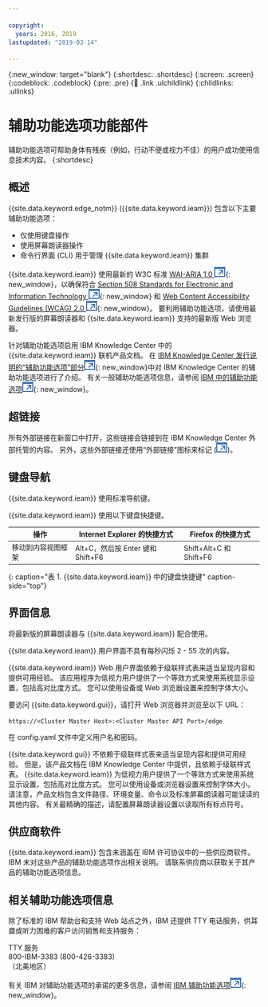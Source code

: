 ```yaml
---

copyright:
  years: 2016, 2019
lastupdated: "2019-03-14"

---
```


{:new_window: target="blank"}
{:shortdesc: .shortdesc}
{:screen: .screen}
{:codeblock: .codeblock}
{:pre: .pre}
{:child: .link .ulchildlink}
{:childlinks: .ullinks}

# 辅助功能选项功能部件

辅助功能选项可帮助身体有残疾（例如，行动不便或视力不佳）的用户成功使用信息技术内容。
{:shortdesc}

## 概述

{{site.data.keyword.edge_notm}} ({{site.data.keyword.ieam}}) 包含以下主要辅助功能选项：

* 仅使用键盘操作
* 使用屏幕朗读器操作
* 命令行界面 (CLI) 用于管理 {{site.data.keyword.ieam}} 集群

{{site.data.keyword.ieam}} 使用最新的 W3C 标准 [WAI-ARIA 1.0 ![“外部链接”图标](../images/icons/launch-glyph.svg "“外部链接”图标")](http://www.w3.org/TR/wai-aria/){: new_window}，以确保符合 [Section 508 Standards for Electronic and Information Technology ![“外部链接”图标 ](../images/icons/launch-glyph.svg "“外部链接”图标")](http://www.access-board.gov/guidelines-and-standards/communications-and-it/about-the-section-508-standards/section-508-standards){: new_window} 和 [Web Content Accessibility Guidelines (WCAG) 2.0 ![“外部链接”图标](../images/icons/launch-glyph.svg "“外部链接”图标")](http://www.w3.org/TR/WCAG20/){: new_window}。 要利用辅助功能选项，请使用最新发行版的屏幕朗读器和 {{site.data.keyword.ieam}} 支持的最新版 Web 浏览器。

针对辅助功能选项启用 IBM Knowledge Center 中的 {{site.data.keyword.ieam}} 联机产品文档。 在 [IBM Knowledge Center 发行说明的“辅助功能选项”部分![“外部链接”图标](../images/icons/launch-glyph.svg "“外部链接”图标")](http://www.ibm.com/support/knowledgecenter/about/releasenotes.html){: new_window}中对 IBM Knowledge Center 的辅助功能选项进行了介绍。 有关一般辅助功能选项信息，请参阅 [IBM 中的辅助功能选项![“外部链接”图标](../images/icons/launch-glyph.svg "“外部链接”图标")](http://www.ibm.com/accessibility/us/en/){: new_window}。

## 超链接

所有外部链接在新窗口中打开，这些链接会链接到在 IBM Knowledge Center 外部托管的内容。 另外，这些外部链接还使用“外部链接”图标来标记 (![“外部链接”图标](../images/icons/launch-glyph.svg "“外部链接”图标"))。

## 键盘导航

{{site.data.keyword.ieam}} 使用标准导航键。

{{site.data.keyword.ieam}} 使用以下键盘快捷键。

|操作|Internet Explorer 的快捷方式|Firefox 的快捷方式|
|------|------------------------------|--------------------|
|移动到内容视图框架|Alt+C，然后按 Enter 键和 Shift+F6|Shift+Alt+C 和 Shift+F6|
{: caption="表 1. {{site.data.keyword.ieam}} 中的键盘快捷键" caption-side="top"}

## 界面信息

将最新版的屏幕朗读器与 {{site.data.keyword.ieam}} 配合使用。

{{site.data.keyword.ieam}} 用户界面不具有每秒闪烁 2 - 55 次的内容。

{{site.data.keyword.ieam}} Web 用户界面依赖于级联样式表来适当呈现内容和提供可用经验。 该应用程序为低视力用户提供了一个等效方式来使用系统显示设置，包括高对比度方式。 您可以使用设备或 Web 浏览器设置来控制字体大小。

要访问 {{site.data.keyword.gui}}，请打开 Web 浏览器并浏览至以下 URL：

`https://<Cluster Master Host>:<Cluster Master API Port>/edge`

在 config.yaml 文件中定义用户名和密码。

{{site.data.keyword.gui}} 不依赖于级联样式表来适当呈现内容和提供可用经验。 但是，该产品文档在 IBM Knowledge Center 中提供，且依赖于级联样式表。 {{site.data.keyword.ieam}} 为低视力用户提供了一个等效方式来使用系统显示设置，包括高对比度方式。 您可以使用设备或浏览器设置来控制字体大小。 请注意，产品文档包含文件路径、环境变量、命令以及标准屏幕朗读器可能误读的其他内容。 有关最精确的描述，请配置屏幕朗读器设置以读取所有标点符号。


## 供应商软件

{{site.data.keyword.ieam}} 包含未涵盖在 IBM 许可协议中的一些供应商软件。 IBM 未对这些产品的辅助功能选项作出相关说明。 请联系供应商以获取关于其产品的辅助功能选项信息。

## 相关辅助功能选项信息

除了标准的 IBM 帮助台和支持 Web 站点之外，IBM 还提供 TTY 电话服务，供耳聋或听力困难的客户访问销售和支持服务：

TTY 服务  
 800-IBM-3383 (800-426-3383)  
 （北美地区）

有关 IBM 对辅助功能选项的承诺的更多信息，请参阅 [IBM 辅助功能选项![“外部链接”图标](../images/icons/launch-glyph.svg "“外部链接”图标")](http://www.ibm.com/able){: new_window}。
